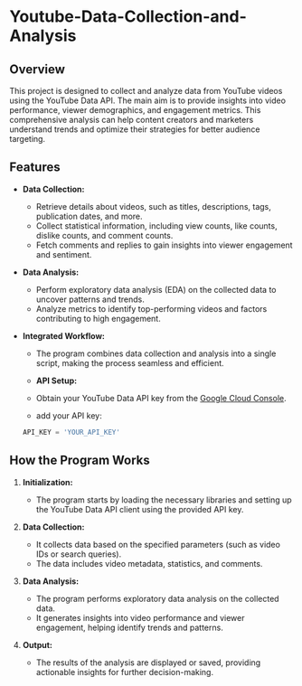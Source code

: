 # Youtube-Data-Collection-and-Analysis

## Overview

This project is designed to collect and analyze data from YouTube videos using the YouTube Data API. The main aim is to provide insights into video performance, viewer demographics, and engagement metrics. This comprehensive analysis can help content creators and marketers understand trends and optimize their strategies for better audience targeting.

## Features

- **Data Collection:** 
  - Retrieve details about videos, such as titles, descriptions, tags, publication dates, and more.
  - Collect statistical information, including view counts, like counts, dislike counts, and comment counts.
  - Fetch comments and replies to gain insights into viewer engagement and sentiment.

- **Data Analysis:**
  - Perform exploratory data analysis (EDA) on the collected data to uncover patterns and trends.
  - Analyze metrics to identify top-performing videos and factors contributing to high engagement.

- **Integrated Workflow:**
  - The program combines data collection and analysis into a single script, making the process seamless and efficient.

  - **API Setup:**
   - Obtain your YouTube Data API key from the [Google Cloud Console](https://console.cloud.google.com/).
   -  add your API key:
     ```python
     API_KEY = 'YOUR_API_KEY'
     ```

## How the Program Works

1. **Initialization:**
   - The program starts by loading the necessary libraries and setting up the YouTube Data API client using the provided API key.

2. **Data Collection:**
   - It collects data based on the specified parameters (such as video IDs or search queries).
   - The data includes video metadata, statistics, and comments.

3. **Data Analysis:**
   - The program performs exploratory data analysis on the collected data.
   - It generates insights into video performance and viewer engagement, helping identify trends and patterns.

4. **Output:**
   - The results of the analysis are displayed or saved, providing actionable insights for further decision-making.
